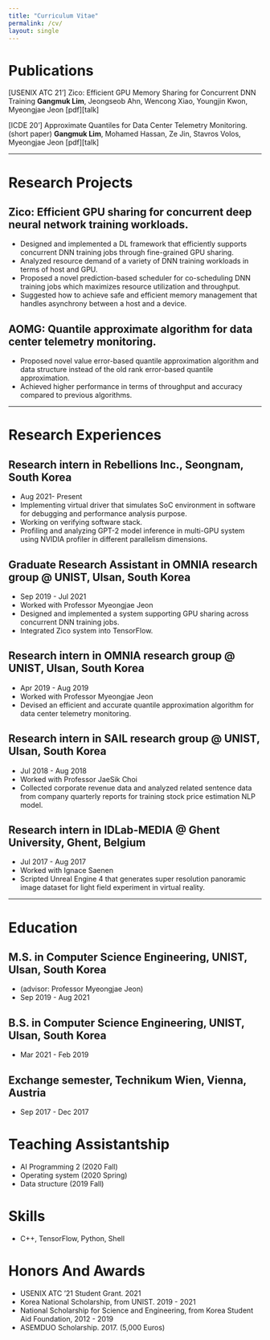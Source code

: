 ```yaml
---
title: "Curriculum Vitae"
permalink: /cv/
layout: single
---
```


# Publications
[USENIX ATC 21’] Zico: Efficient GPU Memory Sharing for Concurrent DNN Training
**Gangmuk Lim**, Jeongseob Ahn, Wencong Xiao, Youngjin Kwon, Myeongjae Jeon
[pdf][talk]

[ICDE 20’] Approximate Quantiles for Data Center Telemetry Monitoring. (short paper)
**Gangmuk Lim**, Mohamed Hassan, Ze Jin, Stavros Volos, Myeongjae Jeon
[pdf][talk]

---

# Research Projects
## Zico: Efficient GPU sharing for concurrent deep neural network training workloads.
- Designed and implemented a DL framework that efficiently supports concurrent DNN training jobs through fine-grained GPU sharing. 
- Analyzed resource demand of a variety of DNN training workloads in terms of host and GPU.
- Proposed a novel prediction-based scheduler for co-scheduling DNN training jobs which maximizes resource utilization and throughput.
- Suggested how to achieve safe and efficient memory management that handles asynchrony between a host and a device.

## AOMG: Quantile approximate algorithm for data center telemetry monitoring.
- Proposed novel value error-based quantile approximation algorithm and data structure instead of the old rank error-based quantile approximation. 
- Achieved higher performance in terms of throughput and accuracy compared to previous algorithms.

---

# Research Experiences
## Research intern in Rebellions Inc., Seongnam, South Korea
- Aug 2021- Present
- Implementing virtual driver that simulates SoC environment in software for debugging and performance analysis purpose. 
- Working on verifying software stack.
- Profiling and analyzing GPT-2 model inference in multi-GPU system using NVIDIA profiler in different parallelism dimensions.

## Graduate Research Assistant in OMNIA research group @ UNIST, Ulsan, South Korea 
- Sep 2019 - Jul 2021
- Worked with Professor Myeongjae Jeon
- Designed and implemented a system supporting GPU sharing across concurrent DNN training jobs.
- Integrated Zico system into TensorFlow.

## Research intern in OMNIA research group @ UNIST, Ulsan, South Korea 
- Apr 2019 - Aug 2019
- Worked with Professor Myeongjae Jeon
- Devised an efficient and accurate quantile approximation algorithm for data center telemetry monitoring. 

## Research intern in SAIL research group @ UNIST, Ulsan, South Korea 
- Jul 2018 - Aug 2018
- Worked with Professor JaeSik Choi
- Collected corporate revenue data and analyzed related sentence data from company quarterly reports for training stock price estimation NLP model.

## Research intern in IDLab-MEDIA @  Ghent University, Ghent, Belgium
- Jul 2017 - Aug 2017
- Worked with Ignace Saenen 
- Scripted Unreal Engine 4 that generates super resolution panoramic image dataset for light field experiment in virtual reality. 

---

# Education
## M.S. in Computer Science Engineering, UNIST, Ulsan, South Korea
- (advisor: Professor Myeongjae Jeon)
- Sep 2019 - Aug 2021

## B.S. in Computer Science Engineering, UNIST, Ulsan, South Korea
- Mar 2021 - Feb 2019

## Exchange semester, Technikum Wien, Vienna, Austria
- Sep 2017 - Dec 2017

# Teaching Assistantship
- AI Programming 2 (2020 Fall) 
- Operating system (2020 Spring)
- Data structure (2019 Fall)

# Skills
- C++, TensorFlow, Python, Shell 

# Honors And Awards
- USENIX ATC ’21 Student Grant. 2021
- Korea National Scholarship, from UNIST. 2019 - 2021
- National Scholarship for Science and Engineering, from Korea Student Aid Foundation, 2012 - 2019
- ASEMDUO Scholarship. 2017. (5,000 Euros)
